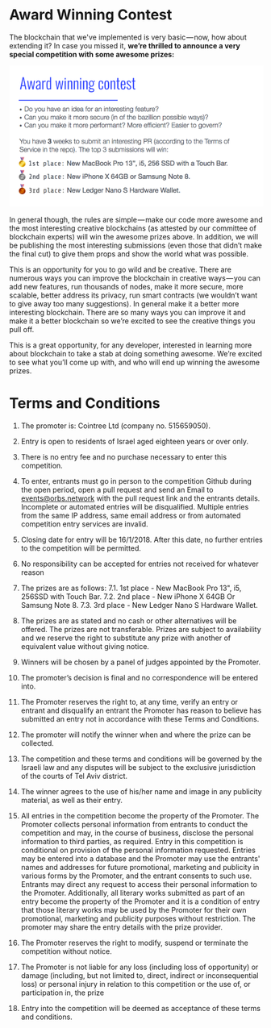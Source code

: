 # Award Winning Contest

The blockchain that we've implemented is very basic — now, how about extending it? In case you missed it, **we’re thrilled to announce a very special competition with some awesome prizes:**

![Awards](images/awards.png)

In general though, the rules are simple — make our code more awesome and the most interesting creative blockchains (as attested by our committee of blockchain experts) will win the awesome prizes above. In addition, we will be publishing the most interesting submissions (even those that didn’t make the final cut) to give them props and show the world what was possible.

This is an opportunity for you to go wild and be creative. There are numerous ways you can improve the blockchain in creative ways — you can add new features, run thousands of nodes, make it more secure, more scalable, better address its privacy, run smart contracts (we wouldn’t want to give away too many suggestions). In general make it a better more interesting blockchain. There are so many ways you can improve it and make it a better blockchain so we’re excited to see the creative things you pull off.

This is a great opportunity, for any developer, interested in learning more about blockchain to take a stab at doing something awesome. We’re excited to see what you’ll come up with, and who will end up winning the awesome prizes.

# Terms and Conditions

1. The promoter is: Cointree Ltd (company no. 515659050).

2. Entry is open to residents of Israel aged eighteen years or over only.

3. There is no entry fee and no purchase necessary to enter this competition.

4. To enter, entrants must go in person to the competition Github during the open period, open a pull request and send an Email to events@orbs.network with the pull request link and the entrants details. Incomplete or automated entries will be disqualified. Multiple entries from the same IP address, same email address or from automated competition entry services are invalid.

5. Closing date for entry will be 16/1/2018. After this date, no further entries to the competition will be permitted.

6. No responsibility can be accepted for entries not received for whatever reason
7. The prizes are as follows:
7.1. 1st place - New MacBook Pro 13", i5, 256SSD with Touch Bar.
7.2. 2nd place - New iPhone X 64GB Or Samsung Note 8.
7.3. 3rd place - New Ledger Nano S Hardware Wallet.

8. The prizes are as stated and no cash or other alternatives will be offered. The prizes are not transferable. Prizes are subject to availability and we reserve the right to substitute any prize with another of equivalent value without giving notice.

9. Winners will be chosen by a panel of judges appointed by the Promoter.

10. The promoter’s decision is final and no correspondence will be entered into.

11. The Promoter reserves the right to, at any time, verify an entry or entrant and disqualify an entrant the Promoter has reason to believe has submitted an entry not in accordance with these Terms and Conditions.

12. The promoter will notify the winner when and where the prize can be collected.

13. The competition and these terms and conditions will be governed by the Israeli law and any disputes will be subject to the exclusive jurisdiction of the courts of Tel Aviv district.

14. The winner agrees to the use of his/her name and image in any publicity material, as well as their entry.

15.	All entries in the competition become the property of the Promoter. The Promoter collects personal information from entrants to conduct the competition and may, in the course of business, disclose the personal information to third parties, as required. Entry in this competition is conditional on provision of the personal information requested. Entries may be entered into a database and the Promoter may use the entrants' names and addresses for future promotional, marketing and publicity in various forms by the Promoter, and the entrant consents to such use. Entrants may direct any request to access their personal information to the Promoter. Additionally, all literary works submitted as part of an entry become the property of the Promoter and it is a condition of entry that those literary works may be used by the Promoter for their own promotional, marketing and publicity purposes without restriction. The promoter may share the entry details with the prize provider.

16.	The Promoter reserves the right to modify, suspend or terminate the competition without notice.

17.	The Promoter is not liable for any loss (including loss of opportunity) or damage (including, but not limited to, direct, indirect or inconsequential loss) or personal injury in relation to this competition or the use of, or participation in, the prize

18.	Entry into the competition will be deemed as acceptance of these terms and conditions.














